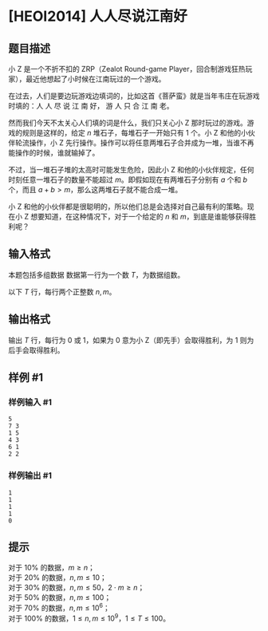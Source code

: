 # [HEOI2014] 人人尽说江南好

## 题目描述

小 Z 是一个不折不扣的 ZRP（Zealot Round-game Player，回合制游戏狂热玩家），最近他想起了小时候在江南玩过的一个游戏。

在过去，人们是要边玩游戏边填词的，比如这首《菩萨蛮》就是当年韦庄在玩游戏时填的：人 人 尽 说 江 南 好， 游 人 只 合 江 南 老。

然而我们今天不太关心人们填的词是什么，我们只关心小 Z 那时玩过的游戏。游戏的规则是这样的，给定 $n$ 堆石子，每堆石子一开始只有 $1$ 个。小 Z 和他的小伙伴轮流操作，小 Z 先行操作。操作可以将任意两堆石子合并成为一堆，当谁不再能操作的时候，谁就输掉了。

不过，当一堆石子堆的太高时可能发生危险，因此小 Z 和他的小伙伴规定，任何时刻任意一堆石子的数量不能超过 $m$。即假如现在有两堆石子分别有 $a$ 个和 $b$ 个，而且 $a + b > m$，那么这两堆石子就不能合成一堆。

小 Z 和他的小伙伴都是很聪明的，所以他们总是会选择对自己最有利的策略。现在小 Z 想要知道，在这种情况下，对于一个给定的 $n$ 和 $m$，到底是谁能够获得胜利呢？


## 输入格式

本题包括多组数据  数据第一行为一个数 $T$，为数据组数。

以下 $T$ 行，每行两个正整数 $n,m$。


## 输出格式

输出 $T$ 行，每行为 $0$ 或 $1$，如果为 $0$ 意为小 Z（即先手）会取得胜利，为 $1$ 则为后手会取得胜利。


## 样例 #1

### 样例输入 #1
```
5
7 3
1 5
4 3
6 1
2 2
```

### 样例输出 #1

```
1
1
1
1
0
```

## 提示

对于 $10 \%$ 的数据，$m \ge n$；  
对于 $20 \%$ 的数据，$n, m \le 10$；  
对于 $30 \%$ 的数据，$n, m \le 50$，$2 \cdot m \ge n$；  
对于 $50 \%$ 的数据，$n, m \le 100$；  
对于 $70 \%$ 的数据，$n, m \le {10}^6$；  
对于 $100 \%$ 的数据，$1 \le n, m \le {10}^9$，$1 \le T \le 100$。

